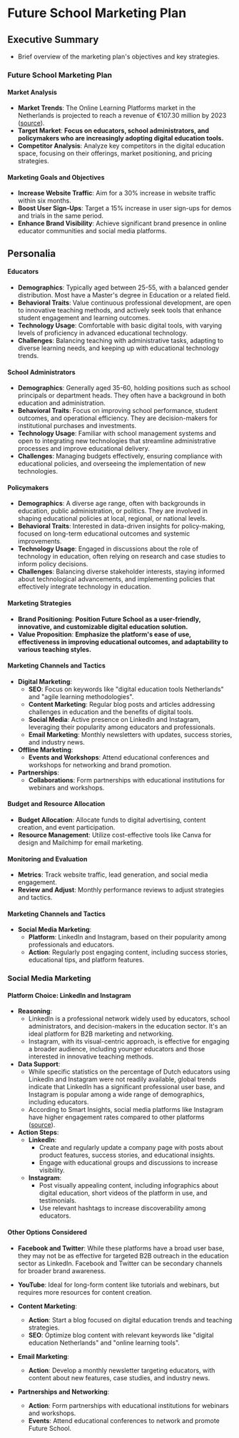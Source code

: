 # Future School Marketing Plan

## Executive Summary
- Brief overview of the marketing plan's objectives and key strategies.

### Future School Marketing Plan

#### Market Analysis

- **Market Trends**: The Online Learning Platforms market in the Netherlands is projected to reach a revenue of €107.30 million by 2023 ([source](https://www.statista.com/outlook/dmo/eservices/online-education/online-learning-platforms/netherlands)).
- **Target Market**: **Focus on educators, school administrators, and policymakers who are increasingly adopting digital education tools.**
- **Competitor Analysis**: Analyze key competitors in the digital education space, focusing on their offerings, market positioning, and pricing strategies.

#### Marketing Goals and Objectives

- **Increase Website Traffic**: Aim for a 30% increase in website traffic within six months.
- **Boost User Sign-Ups**: Target a 15% increase in user sign-ups for demos and trials in the same period.
- **Enhance Brand Visibility**: Achieve significant brand presence in online educator communities and social media platforms.

## Personalia

#### Educators

- **Demographics**: Typically aged between 25-55, with a balanced gender distribution. Most have a Master's degree in Education or a related field.
- **Behavioral Traits**: Value continuous professional development, are open to innovative teaching methods, and actively seek tools that enhance student engagement and learning outcomes.
- **Technology Usage**: Comfortable with basic digital tools, with varying levels of proficiency in advanced educational technology.
- **Challenges**: Balancing teaching with administrative tasks, adapting to diverse learning needs, and keeping up with educational technology trends.

#### School Administrators

- **Demographics**: Generally aged 35-60, holding positions such as school principals or department heads. They often have a background in both education and administration.
- **Behavioral Traits**: Focus on improving school performance, student outcomes, and operational efficiency. They are decision-makers for institutional purchases and investments.
- **Technology Usage**: Familiar with school management systems and open to integrating new technologies that streamline administrative processes and improve educational delivery.
- **Challenges**: Managing budgets effectively, ensuring compliance with educational policies, and overseeing the implementation of new technologies.

#### Policymakers

- **Demographics**: A diverse age range, often with backgrounds in education, public administration, or politics. They are involved in shaping educational policies at local, regional, or national levels.
- **Behavioral Traits**: Interested in data-driven insights for policy-making, focused on long-term educational outcomes and systemic improvements.
- **Technology Usage**: Engaged in discussions about the role of technology in education, often relying on research and case studies to inform policy decisions.
- **Challenges**: Balancing diverse stakeholder interests, staying informed about technological advancements, and implementing policies that effectively integrate technology in education.
#### Marketing Strategies

- **Brand Positioning**: **Position Future School as a user-friendly, innovative, and customizable digital education solution.**
- **Value Proposition**: **Emphasize the platform's ease of use, effectiveness in improving educational outcomes, and adaptability to various teaching styles.**

#### Marketing Channels and Tactics

- **Digital Marketing**:
    - **SEO**: Focus on keywords like "digital education tools Netherlands" and "agile learning methodologies".
    - **Content Marketing**: Regular blog posts and articles addressing challenges in education and the benefits of digital tools.
    - **Social Media**: Active presence on LinkedIn and Instagram, leveraging their popularity among educators and professionals.
    - **Email Marketing**: Monthly newsletters with updates, success stories, and industry news.
- **Offline Marketing**:
    - **Events and Workshops**: Attend educational conferences and workshops for networking and brand promotion.
- **Partnerships**:
    - **Collaborations**: Form partnerships with educational institutions for webinars and workshops.

#### Budget and Resource Allocation

- **Budget Allocation**: Allocate funds to digital advertising, content creation, and event participation.
- **Resource Management**: Utilize cost-effective tools like Canva for design and Mailchimp for email marketing.

#### Monitoring and Evaluation

- **Metrics**: Track website traffic, lead generation, and social media engagement.
- **Review and Adjust**: Monthly performance reviews to adjust strategies and tactics.

#### Marketing Channels and Tactics

- **Social Media Marketing**:
    - **Platform**: LinkedIn and Instagram, based on their popularity among professionals and educators.
    - **Action**: Regularly post engaging content, including success stories, educational tips, and platform features.
### Social Media Marketing

#### Platform Choice: LinkedIn and Instagram

- **Reasoning**:
    - LinkedIn is a professional network widely used by educators, school administrators, and decision-makers in the education sector. It's an ideal platform for B2B marketing and networking.
    - Instagram, with its visual-centric approach, is effective for engaging a broader audience, including younger educators and those interested in innovative teaching methods.
- **Data Support**:
    - While specific statistics on the percentage of Dutch educators using LinkedIn and Instagram were not readily available, global trends indicate that LinkedIn has a significant professional user base, and Instagram is popular among a wide range of demographics, including educators.
    - According to Smart Insights, social media platforms like Instagram have higher engagement rates compared to other platforms ([source](https://www.smartinsights.com/internet-advertising/internet-advertising-analytics/display-advertising-clickthrough-rates/)).
- **Action Steps**:
    - **LinkedIn**:
        - Create and regularly update a company page with posts about product features, success stories, and educational insights.
        - Engage with educational groups and discussions to increase visibility.
    - **Instagram**:
        - Post visually appealing content, including infographics about digital education, short videos of the platform in use, and testimonials.
        - Use relevant hashtags to increase discoverability among educators.

#### Other Options Considered

- **Facebook and Twitter**: While these platforms have a broad user base, they may not be as effective for targeted B2B outreach in the education sector as LinkedIn. Facebook and Twitter can be secondary channels for broader brand awareness.
- **YouTube**: Ideal for long-form content like tutorials and webinars, but requires more resources for content creation.


- **Content Marketing**:
    - **Action**: Start a blog focused on digital education trends and teaching strategies.
    - **SEO**: Optimize blog content with relevant keywords like "digital education Netherlands" and "online learning tools".
- **Email Marketing**:
    - **Action**: Develop a monthly newsletter targeting educators, with content about new features, case studies, and industry news.
- **Partnerships and Networking**:
    - **Action**: Form partnerships with educational institutions for webinars and workshops.
    - **Events**: Attend educational conferences to network and promote Future School.

